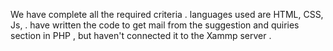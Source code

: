 We have complete all the required criteria .
languages used are HTML, CSS, Js, .
have written the code to get mail from the suggestion and quiries section in PHP , but haven't connected it to the Xammp server .


